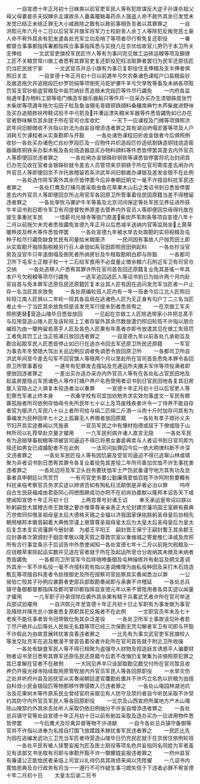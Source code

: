 <!-- { "loadSidebar": true } -->
　　一自宣德十年正月初十日昧爽以前官吏军民人等有犯除谋反大逆子孙谋杀祖父母父母妻妾杀夫奴婢杀主谋故杀人蛊毒魇魅毒药杀人强盗人命不赦外其余已发觉未发觉已结正未结正罪无大小咸赦除之敢有以赦前事相告言者以其罪罪之
　　一自洪熙元年六月十二日以后官军幷旗军将军力士校尉舎人余丁人等除犯反叛党恶土豪人命不宥外其余有犯发遣各处充军立功及哨了等项者尽行宥免复还职役
　　一署都督佥事事都指挥署都指挥佥事事指挥悉与实授凢在京优给故官儿男仍于本卫所关支俸给
　　一文武官吏旗校军民匠作人等有为事问完见做工运砖运粮等项及鎻镣工匠不关粮赏常川做工者悉宥其罪官吏复还职役犯枉法赃罪者罢归为民军还原伍匠仍当匠民放宁家
　　一文武官员幷总小旗有为事已复职役住支俸粮及支半俸者俱照旧关支
　　一自宣德十年正月初十日以前逓年亏欠农桑诸色课程户口盐粮盐钞及嵗造拖欠幷追赔段匹纱罗防绢等项倒死马驼驴骡牛羊亏欠孳牧等畜及未纳各项赃罚冐支官钞偷盗官粮及中盐罚纳钞贯追赔未完段匹等件尽行蠲免
　　一内府各监局逓年办物料工部等衙门脩造军器乐器船只等件幷一应采办买办生漆银硃皮张竹木柴炭等项逓年拖欠屯田子粒及鱼油翎毛青碌铜铁顔料桑穰席麻竹木芦柴嵗进野味及买办追赔胖袄袴鞋试验不中弓箭及幷漕运漂失粮米军器等件悉皆蠲免如已办在官者野味解京其余就于所在官司仓库收贮
　　一天下一应课程及门摊等项俱照洪武年间旧额徴收不许指以钞法为由妄自增添违者罪之其有湖泊坍塌淤塞等项及人户消耗亏欠课程者从实查勘即与开豁
　　一各处诸色课程旧折收金银者今后俱照例收钞一各处买办诸色纻丝纱罗段匹及一应物件幷织造段匹抄造纸劄铸造铜钱烧造窑器煽炼铜铁采办梨木板及各处烧造器皿买办物料顔料等件悉皆停罢其差去内外官员人等即便回京违者罪之
　　一各处闸办金银硃砂铜铁等课悉皆停罢将坑冶封闭其已办完见收在官者金银硃砂就令差去人员管领来京铜铁于所在官司寄库差去闸办内外官员人等即便回京不许托故稽留若系洪武年间旧额嵗办课银及差发金银不在此例
　　一各处造作除军需外其余尽皆停罢今后非奉朝廷眀文一毫不许擅自科扰军民违者罪之
　　一各处打鹰及打捕鸟兽采取虫鱼花草果木山石之类诏书到日悉皆停罢差去内外官员人等即便回京所占用官军各回原卫所管事着役民囬原籍当差不得稽留违者罪之
　　一各处孳牧马骡驴牛羊等畜及北京河间保定等处军民见养征进所获牛羊诏书到日即令军卫有司提督牧养原差去管养内外官员人等即便回京毋得托故在彼生事重扰军民
　　一惜薪司光禄寺等衙门原差柴炭芦苇荆条等项自宣德八年十二月以前拖欠未完者悉皆蠲免宣德九年正月以后悉减半送纳内官等监局坐土茜草暖桦皮及桦木等件悉皆停罢
　　一各处宣德九年被水旱去处取勘的实将税粮及屯种子粒尽行蠲免缺食贫民有司量给米粮赈济
　　一民间因有事故人户抛荒田土即从实取勘开报除豁税粮另行召人承佃如系官田即照民田例起科
　　一各处抄没官房及没官牛只年逺倒塌及倒死者所纳房钞及牛租取勘眀白即与除豁
　　一各都司卫所下屯军士正粮子粒一十二石给军食用不必盘量止徴余粮六石附近军卫有司官仓交纳
　　一各处逃移人户悉宥其罪许所在官司首告回还原籍复业免其差徭一年其本户亏欠税粮等项尽行蠲免
　　一逃军逃囚逃匠人等诏书到日为始许两个月内赴官自首与免本罪军还原伍民还原籍匠复本业其人匠有因在逃问发充军当匠者一户止存一名当匠其余放免
　　一各处原编轮班人匠内有一年一班者今后江北人匠照旧轮班江南人匠俱以二年轮一班其各监局在逃诸色人匠为无正身有勾户丁二三名当匠者止令一丁当匠其余放免但是该发充军行提未到者悉皆宥之
　　一在京做工军夫照例更替营造山陵毕日悉皆放回
　　一见起在京做工人匠除选带家小幷把总髙手与应用营造山陵人匠及该轮班上工者存留外其余尽数放遣仍照旧轮班不许指以朋合编班为由一槩拘留若髙手人匠及各色人匠果有年髙者亦即令放遣其见在做工失班罚工者免其罚工止当正班满日放回违者罪之
　　一自宣德九年以前各处凢承勑旨及勘合起取军民人匠悉皆停止如已行在途亦令回去军还原卫所民还原籍
　　一军官为事去年冬曾随大驾出关巡边例应调者免调悉令放回原卫所
　　一各都司卫所自洪武年间至今差去勾军不回官旗人等限两个月以里赴所在官司首告悉免本罪令各回原卫所管事着役
　　一逓年有犯罪发去摆站及充逓运所夫膳夫军伴等项役满者即便放回违者罪之
　　一差出买办造办采办内外官员人等有在各处私占官民田地及起盖房屋隐占军民诸色人等作打捕户养户名色使用者诏书到日官民田地各复其旧房屋入官隐占之人俱复本役违者治以重罪
　　一宣德十年正月初十日以后官吏人等犯罪充军者止终本身
　　一农桑学校有司宜加劝勉务求实效勿事虚文一军民有鳏寡孤独者所司依例存恤毋令失所民年七十以上及笃废残疾者许令一丁侍养不能自存者官为赈济凢军民八十以上者所司给与绢二匹绵二斤酒一斗肉十斤时加存问其有为事编发为民种田年七十之上孤寡无人养赡者放回原籍
　　一各处有孝子顺孙义夫节妇开具实迹奏闻以凭旌表
　　一官员军民之中有懐材抱德或屈于下僚或隐于山林所司以礼荐举赴京量才擢用
　　一凢军民利病许诸人直言无隐
　　一各处军民有为追赔孳畜税粮等项被官司逼迫不得已将男女妻妾典卖与人者诏书到日官司即为赎还如男女已成婚配者不在此例
　　一法司问拟罪囚今后一依大眀律科断不许深文违者罪之
　　一各处军民匠役人等有因饥窘及受官司逼迫不得已逃窜山林或啸聚为非者诏书到日悉宥其罪令各复业着役免其差役二年所司善加优恤不许生事扰害违者罪之
　　一各处边将及军卫头目务要抚恤军士严饬武备谨守地方其有功及怠事者具申朝廷以凭赏罚
　　一有司官吏务要公勤廉慎爱恤百姓不许阿附势要輙有科扰亲临考察官员务求实迹以辨贤否如有狥私枉法颠倒是非者必治以罪
　　呜呼自古生民获福咸由君臣同心同徳图厥成功亦罔不在初尚协嘉猷以隆邦本诏告天下咸使闻知宣徳十年正月初十日
　　上两宫尊号封诸王诏
　　奉天承运皇帝诏曰朕以眇躬嗣登大寳稽古帝王致理之要亦惟尊尊亲亲表正大伦封建宗藩巩固王室厥有彛典万世攸同仰惟圣祖母皇太后大德格天锡之全福以济我国家保佑朕躬圣母皇后协相先朝用植邦本徽音嗣着大典攸崇谨上册寳尊圣祖母皇太后为太皇太后圣母皇后为皇太后复念本支实资藩屛今册封弟　为郕王平阳王　嗣封晋王保宁王嗣封蜀王其余郡王应封袭者次第颁封于戱崇孝敬以隆天叙之尊敦宗室以重维城之寄爰推仁泽咸及庶邦所有合行事宜条示于后诏告中外悉使闻知一各处宣德七年十二月以前拖欠税粮及一应钱粮草束除起运实数幷见送在官者就于所在及起运所至仓分收纳其未徴及未纳者悉皆蠲免
　　一各都司卫所官军今后除哨嘹备御及屯种操练幷有勑旨及眀文差调外其余一军不许私役一毫不许擅科若有指以差调脩理为由私役种田及采打木石烧造甎瓦等项擅自科差者令廵按御史及所在按察司官廵察具实奏闻悉治以罪
　　一公侯伯亡殁其子孙例应袭爵者吏部兵部取勘奏闻即与承袭不许稽延
　　一各处总兵镇守备御都督都指挥及都司掌印都指挥自宣德元年以来不曾陞用者各具实迹以闻量才擢用
　　一凢军职子孙弟侄除应袭外其余果有精于兵畧武艺者许所在官司举送兵部试验擢用
　　一自洪熙元年至宣德十年正月初十日止军职有为事发做为事官及降除幷降充总小旗者悉复原职其犯反叛者不在此例
　　一文职官员年未及七十老疾不能任事者皆令冠带致仕免其杂泛差役
　　一各处卫所军士事故该勾补者若丁尽户絶幷山后等处人民挨无名籍等项已经三次保勘无凭勾解者军卫有司即与开豁不许假此为由故意展转扰害良善违者罪之
　　一比先有为事文武官吏军民旗校人等发交阯充军在逃及散漫不曾首告着役者许赴所在官司首告就于附近卫所收操
　　一各处有缺食军民人等不得已相聚为盗强夺人财物及揑造妖言诱惑平人骗要财物者诏书至日悉宥其罪军还原伍民还原籍今后若不改悔仍复聚集为非俱照原犯罪之其已拿解在官者不在赦例
　　一大同见养羊只该部取勘见数交付所在官司暂且收养仍开报光禄寺陆续取用原管牧放内外官员军民人等各回原职役
　　一水旱灾伤之处并听府州县及廵抚官从实奏闻朝廷遣官覆勘处置并不许巧立名色以折粮为由擅自科敛小民金银段匹等物那移作弊侵欺入已违者罪之
　　一各处山塲园林湖池坑冶及花果树木等件原系民业曾经官府采取见有人防守及禁约者自今听民采取不许禁约其防守内外官员军民人等各回原职役
　　一北京及山西宣府所属地方产木山塲除山陵禁约外其余去处听人采取仍依旧例抽分不许妄自增添违者罪之
　　一各处总兵镇守官等处自宣德十年正月初十日以前有勑旨采取及造办买办一应进用物件悉皆停罢
　　一今后鹰犬及珍禽异兽等物不许进献
　　一自今各处总兵镇守备御等官并不许指以进奉为名擅自打围飞放蹂践禾稼扰害军民违者罪之
　　一民匠比先为因在逃编发武功三卫充当军匠者待营造山陵毕日仍充民匠就于在京居住依例轮班
　　一各处平民有被人挟讐妄报为匠及医士厨役等项名色幷妄指同名同姓为军者虽见有该部文书坐取有司即与审勘开豁不许一槩朦胧妄报违者罪之
　　一府州县官有廉谨公正能恤民者亲临上司宜以礼待仍具其政绩来闻以凭陞擢
　　一凢诏书内寛恤恩典及合行政务有司当一一遵行不可作疑生事刁蹬失信于下违者必罪不宥宣德十年二月初十日
　　太皇太后谕二兄书
